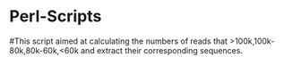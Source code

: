 # Perl-Scripts
#This script aimed at calculating the numbers of reads that >100k,100k-80k,80k-60k,&lt;60k and extract their corresponding sequences.


